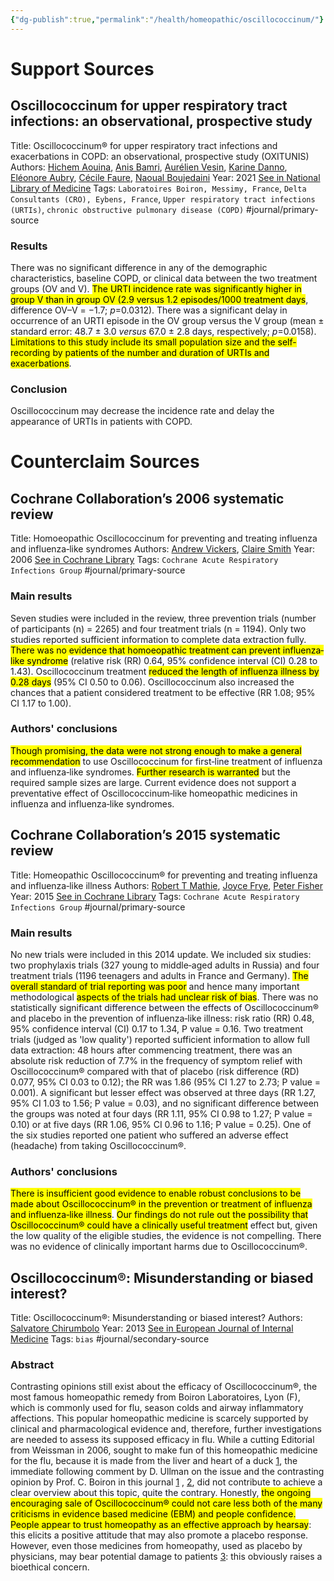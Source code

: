 ```yaml
---
{"dg-publish":true,"permalink":"/health/homeopathic/oscillococcinum/"}
---
```



# Support Sources

## Oscillococcinum for upper respiratory tract infections: an observational, prospective study

Title: Oscillococcinum® for upper respiratory tract infections and exacerbations in COPD: an observational, prospective study (OXITUNIS)
Authors: [Hichem Aouina](https://pubmed.ncbi.nlm.nih.gov/?term=Aouina%20H%5BAuthor%5D), [Anis Bamri](https://pubmed.ncbi.nlm.nih.gov/?term=Bamri%20A%5BAuthor%5D), [Aurélien Vesin](https://pubmed.ncbi.nlm.nih.gov/?term=Vesin%20A%5BAuthor%5D), [Karine Danno](https://pubmed.ncbi.nlm.nih.gov/?term=Danno%20K%5BAuthor%5D), [Eléonore Aubry](https://pubmed.ncbi.nlm.nih.gov/?term=Aubry%20E%5BAuthor%5D), [Cécile Faure](https://pubmed.ncbi.nlm.nih.gov/?term=Faure%20C%5BAuthor%5D), [Naoual Boujedaini](https://pubmed.ncbi.nlm.nih.gov/?term=Boujedaini%20N%5BAuthor%5D)
Year: 2021
[See in National Library of Medicine](https://www.ncbi.nlm.nih.gov/pmc/articles/PMC8328054/)
Tags: `Laboratoires Boiron, Messimy, France`, `Delta Consultants (CRO), Eybens, France`, `Upper respiratory tract infections (URTIs)`, `chronic obstructive pulmonary disease (COPD)`
#journal/primary-source

### Results

There was no significant difference in any of the demographic characteristics, baseline COPD, or clinical data between the two treatment groups (OV and V). <mark class="hltr-yellow">The URTI incidence rate was significantly higher in group V than in group OV (2.9 versus 1.2 episodes/1000 treatment days</mark>, difference OV–V = −1.7; _p_=0.0312). There was a significant delay in occurrence of an URTI episode in the OV group versus the V group (mean ± standard error: 48.7 ± 3.0 _versus_ 67.0 ± 2.8 days, respectively; _p_=0.0158). <mark class="hltr-red">Limitations to this study include its small population size and the self-recording by patients of the number and duration of URTIs and exacerbations</mark>.

### Conclusion

Oscillococcinum may decrease the incidence rate and delay the appearance of URTIs in patients with COPD.

# Counterclaim Sources

## Cochrane Collaboration’s 2006 systematic review

Title: Homoeopathic Oscillococcinum for preventing and treating influenza and influenza‐like syndromes
Authors: [Andrew Vickers](https://www.cochranelibrary.com/cdsr/doi/10.1002/14651858.CD001957.pub3/information#CD001957-cr-0002), [Claire Smith](https://www.cochranelibrary.com/cdsr/doi/10.1002/14651858.CD001957.pub3/information#CD001957-cr-0003)
Year: 2006
[See in Cochrane Library](https://www.cochranelibrary.com/cdsr/doi/10.1002/14651858.CD001957.pub3/abstract)
Tags: `Cochrane Acute Respiratory Infections Group`
#journal/primary-source

### Main results

Seven studies were included in the review, three prevention trials (number of participants (n) = 2265) and four treatment trials (n = 1194). Only two studies reported sufficient information to complete data extraction fully. <mark class="hltr-yellow">There was no evidence that homoeopathic treatment can prevent influenza‐like syndrome</mark> (relative risk (RR) 0.64, 95% confidence interval (CI) 0.28 to 1.43). Oscillococcinum treatment <mark class="hltr-yellow">reduced the length of influenza illness by 0.28 days</mark> (95% CI 0.50 to 0.06). Oscillococcinum also increased the chances that a patient considered treatment to be effective (RR 1.08; 95% CI 1.17 to 1.00).

### Authors' conclusions

<mark class="hltr-green">Though promising, the data were not strong enough to make a general recommendation</mark> to use Oscillococcinum for first‐line treatment of influenza and influenza‐like syndromes. <mark class="hltr-green">Further research is warranted</mark> but the required sample sizes are large. Current evidence does not support a preventative effect of Oscillococcinum‐like homeopathic medicines in influenza and influenza‐like syndromes.

## Cochrane Collaboration’s 2015 systematic review

Title: Homeopathic Oscillococcinum® for preventing and treating influenza and influenza‐like illness
Authors: [Robert T Mathie](https://www.cochranelibrary.com/cdsr/doi/10.1002/14651858.CD001957.pub6/information#CD001957-cr-0002), [Joyce Frye](https://www.cochranelibrary.com/cdsr/doi/10.1002/14651858.CD001957.pub6/information#CD001957-cr-0003), [Peter Fisher](https://www.cochranelibrary.com/cdsr/doi/10.1002/14651858.CD001957.pub6/information#CD001957-cr-0004)
Year: 2015
[See in Cochrane Library](https://www.cochranelibrary.com/cdsr/doi/10.1002/14651858.CD001957.pub6/full)
Tags: `Cochrane Acute Respiratory Infections Group`
#journal/primary-source

### Main results

No new trials were included in this 2014 update. We included six studies: two prophylaxis trials (327 young to middle‐aged adults in Russia) and four treatment trials (1196 teenagers and adults in France and Germany). <mark class="hltr-yellow">The overall standard of trial reporting was poor</mark> and hence many important methodological <mark class="hltr-yellow">aspects of the trials had unclear risk of bias</mark>. There was no statistically significant difference between the effects of Oscillococcinum® and placebo in the prevention of influenza‐like illness: risk ratio (RR) 0.48, 95% confidence interval (CI) 0.17 to 1.34, P value = 0.16. Two treatment trials (judged as 'low quality') reported sufficient information to allow full data extraction: 48 hours after commencing treatment, there was an absolute risk reduction of 7.7% in the frequency of symptom relief with Oscillococcinum® compared with that of placebo (risk difference (RD) 0.077, 95% CI 0.03 to 0.12); the RR was 1.86 (95% CI 1.27 to 2.73; P value = 0.001). A significant but lesser effect was observed at three days (RR 1.27, 95% CI 1.03 to 1.56; P value = 0.03), and no significant difference between the groups was noted at four days (RR 1.11, 95% CI 0.98 to 1.27; P value = 0.10) or at five days (RR 1.06, 95% CI 0.96 to 1.16; P value = 0.25). One of the six studies reported one patient who suffered an adverse effect (headache) from taking Oscillococcinum®.

### Authors' conclusions

<mark class="hltr-yellow">There is insufficient good evidence to enable robust conclusions to be made about Oscillococcinum® in the prevention or treatment of influenza and influenza‐like illness</mark>. <mark class="hltr-green">Our findings do not rule out the possibility that Oscillococcinum® could have a clinically useful treatment</mark> effect but, given the low quality of the eligible studies, the evidence is not compelling. There was no evidence of clinically important harms due to Oscillococcinum®.

## Oscillococcinum®: Misunderstanding or biased interest?

Title: Oscillococcinum®: Misunderstanding or biased interest?
Authors: [Salvatore Chirumbolo](https://www.ejinme.com/article/S0953-6205(13)00985-0/fulltext# "Correspondence information about the author Salvatore Chirumbolo")
Year: 2013
[See in European Journal of Internal Medicine](https://www.ejinme.com/article/S0953-6205(13)00985-0/fulltext)
Tags: `bias`
#journal/secondary-source

### Abstract

Contrasting opinions still exist about the efficacy of Oscillococcinum®, the most famous homeopathic remedy from Boiron Laboratoires, Lyon (F), which is commonly used for flu, season colds and airway inflammatory affections. This popular homeopathic medicine is scarcely supported by clinical and pharmacological evidence and, therefore, further investigations are needed to assess its supposed efficacy in flu. While a cutting Editorial from Weissman in 2006, sought to make fun of this homeopathic medicine for the flu, because it is made from the liver and heart of a duck [1](https://www.ejinme.com/article/S0953-6205(13)00985-0/fulltext#bb0005), the immediate following comment by D. Ullman on the issue and the contrasting opinion by Prof. C. Boiron in this journal [1](https://www.ejinme.com/article/S0953-6205(13)00985-0/fulltext#) , [2](https://www.ejinme.com/article/S0953-6205(13)00985-0/fulltext#), did not contribute to achieve a clear overview about this topic, quite the contrary. Honestly, <mark class="hltr-red">the ongoing encouraging sale of Oscillococcinum® could not care less both of the many criticisms in evidence based medicine (EBM) and people confidence. People appear to trust homeopathy as an effective approach by hearsay</mark>: this elicits a positive attitude that may also promote a placebo response. However, even those medicines from homeopathy, used as placebo by physicians, may bear potential damage to patients [3](https://www.ejinme.com/article/S0953-6205(13)00985-0/fulltext#bb0015): this obviously raises a bioethical concern.